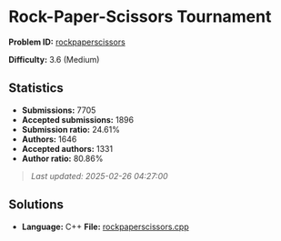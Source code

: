 # Rock-Paper-Scissors Tournament

**Problem ID:** [rockpaperscissors](https://open.kattis.com/problems/rockpaperscissors)

**Difficulty:** 3.6 (Medium)

## Statistics

- **Submissions:** 7705
- **Accepted submissions:** 1896
- **Submission ratio:** 24.61%
- **Authors:** 1646
- **Accepted authors:** 1331
- **Author ratio:** 80.86%

> *Last updated: 2025-02-26 04:27:00*

## Solutions

- **Language:** C++
  **File:** [rockpaperscissors.cpp](./rockpaperscissors.cpp)
